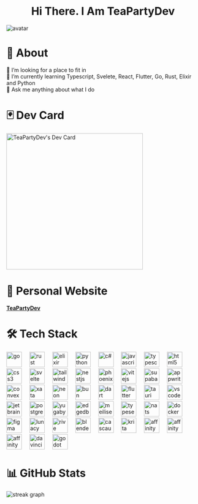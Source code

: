 <h1 align="center">
  Hi There. I Am TeaPartyDev
</h1>

<div align="canter">
  <img src="https://github.com/user-attachments/assets/655b8b3b-373f-4f8b-9141-edb592e8fe45" alt="avatar"/>
</div>

# 💫 About
🤝 I’m looking for a place to fit in<br>
🌱 I’m currently learning Typescript, Svelete, React, Flutter, Go, Rust, Elixir and Python<br>
💬 Ask me anything about what I do<br>

# 🃏 Dev Card
<a href="https://app.daily.dev/teapartydev"><img src="https://api.daily.dev/devcards/v2/92Tc0MIH5UarnguOUFTDJ.png?type=default&r=tcv" width="356" alt="TeaPartyDev's Dev Card"/></a>

# 🧠 Personal Website
[**TeaPartyDev**](https://teapartydev.github.io/teapartydev-blog/)

# 🛠️ Tech Stack

<div align="left">
  <img src="https://cdn.jsdelivr.net/gh/devicons/devicon@latest/icons/go/go-original.svg" height="40" alt="go"  />
  <img width="12" />

  <img src="https://cdn.jsdelivr.net/gh/devicons/devicon@latest/icons/rust/rust-original.svg" height="40" alt="rust"  />
  <img width="12" />

  <img src="https://cdn.jsdelivr.net/gh/devicons/devicon@latest/icons/elixir/elixir-original.svg" height="40" alt="elixir"  />
  <img width="12" />
  
  <img src="https://cdn.jsdelivr.net/gh/devicons/devicon@latest/icons/python/python-original.svg" height="40" alt="python"  />
  <img width="12" />
  
  <img src="https://cdn.jsdelivr.net/gh/devicons/devicon@latest/icons/csharp/csharp-original.svg" height="40" alt="c#"  />
  <img width="12" />
  
  <img src="https://cdn.jsdelivr.net/gh/devicons/devicon@latest/icons/javascript/javascript-original.svg" height="40" alt="javascript"  />
  <img width="12" />
  
  <img src="https://cdn.jsdelivr.net/gh/devicons/devicon@latest/icons/typescript/typescript-original.svg" height="40" alt="typescript"  />
  <img width="12" />
  
  <img src="https://cdn.jsdelivr.net/gh/devicons/devicon@latest/icons/html5/html5-original.svg" height="40" alt="html5"  />
  <img width="12" />
  
  <img src="https://cdn.jsdelivr.net/gh/devicons/devicon@latest/icons/css3/css3-original.svg" height="40" alt="css3"  />
  <img width="12" />

  <img src="https://cdn.jsdelivr.net/gh/devicons/devicon@latest/icons/svelte/svelte-original.svg" height="40" alt="svelte"  />
  <img width="12" />

  <img src="https://cdn.jsdelivr.net/gh/devicons/devicon@latest/icons/tailwindcss/tailwindcss-original.svg" height="40" alt="tailwindcss"  />
  <img width="12" />

  <img src="https://cdn.jsdelivr.net/gh/devicons/devicon@latest/icons/nestjs/nestjs-original.svg" height="40" alt="nestjs"  />
  <img width="12" />

  <img src="https://cdn.jsdelivr.net/gh/devicons/devicon@latest/icons/phoenix/phoenix-original.svg" height="40" alt="phoenix"  />
  <img width="12" />

  <img src="https://cdn.jsdelivr.net/gh/devicons/devicon@latest/icons/vitejs/vitejs-original.svg" height="40" alt="vitejs"  />
  <img width="12" />

  <img src="https://cdn.jsdelivr.net/gh/devicons/devicon@latest/icons/supabase/supabase-original.svg" height="40" alt="supabase"  />
  <img width="12" />

  <img src="https://cdn.jsdelivr.net/gh/devicons/devicon@latest/icons/appwrite/appwrite-original.svg" height="40" alt="appwrite"  />
  <img width="12" />

  <img src="https://github.com/user-attachments/assets/47c8fa0e-4586-4bfd-9766-730e8f5fb6bf" height="40" alt="convex"  />
  <img width="12" />

  <img src="https://github.com/user-attachments/assets/cb152919-2759-4463-8449-13d675fca37b" height="40" alt="xata"  />
  <img width="12" />

  <img src="https://github.com/user-attachments/assets/a0da7365-d186-41ca-919e-b34d4fb25625" height="40" alt="neon"  />
  <img width="12" />
  
  <img src="https://cdn.jsdelivr.net/gh/devicons/devicon@latest/icons/bun/bun-original.svg" height="40" alt="bun"  />
  <img width="12" />

  <img src="https://cdn.jsdelivr.net/gh/devicons/devicon@latest/icons/dart/dart-original.svg" height="40" alt="dart"  />
  <img width="12" />
  
  <img src="https://cdn.jsdelivr.net/gh/devicons/devicon@latest/icons/flutter/flutter-original.svg" height="40" alt="flutter"  />
  <img width="12" />

  <img src="https://cdn.jsdelivr.net/gh/devicons/devicon@latest/icons/tauri/tauri-original.svg" height="40" alt="tauri"  />
  <img width="12" />
  
  <img src="https://cdn.jsdelivr.net/gh/devicons/devicon@latest/icons/vscode/vscode-original.svg" height="40" alt="vscode"  />
  <img width="12" />

  <img src="https://cdn.jsdelivr.net/gh/devicons/devicon@latest/icons/jetbrains/jetbrains-original.svg" height="40" alt="jetbrains"  />
  <img width="12" />
  
  <img src="https://cdn.jsdelivr.net/gh/devicons/devicon@latest/icons/postgresql/postgresql-original.svg" height="40" alt="postgresql"  />
  <img width="12" />

  <img src="https://cdn.jsdelivr.net/gh/devicons/devicon@latest/icons/yugabytedb/yugabytedb-original.svg" height="40" alt="yugabytedb"  />
  <img width="12" />

  <img src="https://github.com/user-attachments/assets/6213ad9e-0a00-4f15-b6a9-0d29dcea51d2" height="40" alt="edgedb"  />
  <img width="12" />

  <img src="https://github.com/user-attachments/assets/12c1e866-0958-4752-a824-3a65f854f12d" height="40" alt="meilisearch"  />
  <img width="12" />

  <img src="https://github.com/user-attachments/assets/49474ec0-fa19-4ae3-8f27-9847a1ed08bd" height="40" alt="typesense"  />
  <img width="12" />
  
  <img src="https://github.com/user-attachments/assets/c9e1448e-433c-497f-beab-ab4ce435cf46" height="40" alt="nats"  />
  <img width="12" />

  <img src="https://cdn.jsdelivr.net/gh/devicons/devicon@latest/icons/docker/docker-original.svg" height="40" alt="docker"  />
  <img width="12" />

  <img src="https://cdn.jsdelivr.net/gh/devicons/devicon@latest/icons/figma/figma-original.svg" height="40" alt="figma"  />
  <img width="12" />

  <img src="https://github.com/user-attachments/assets/5ed068f9-4cde-4f98-9dd5-7d9750e92eda" height="40" alt="lunacy"  />
  <img width="12" />

  <img src="https://github.com/user-attachments/assets/6c5dee8e-c668-459d-920d-f7cd945e2e39" height="40" alt="rive"  />
  <img width="12" />

  <img src="https://cdn.jsdelivr.net/gh/devicons/devicon@latest/icons/blender/blender-original.svg" height="40" alt="blender"  />
  <img width="12" />

  <img src="https://github.com/user-attachments/assets/43cca564-ea61-4ff1-b6d0-3cfe3bc48337" height="40" alt="cascaudeur"  />
  <img width="12" />

  <img src="https://github.com/user-attachments/assets/7a421d0f-b108-46b4-ae21-db64d4c42e01" height="40" alt="krita"  />
  <img width="12" />

  <img src="https://github.com/user-attachments/assets/2cd354a8-e76d-4553-a9d3-6dd6febc88b5" height="40" alt="affinity photo"  />
  <img width="12" />
  
  <img src="https://github.com/user-attachments/assets/40e0716b-3aed-4506-91b9-2c36a380eb38" height="40" alt="affinity designer"  />
  <img width="12" />

  <img src="https://github.com/user-attachments/assets/f326540f-c0cb-4466-adbe-0e543ea63e33" height="40" alt="affinity publisher"  />
  <img width="12" />


  <img src="https://github.com/user-attachments/assets/cda33553-a6d1-40f2-b29b-0c74a48ae299" height="40" alt="davinci resolve"  />
  <img width="12" />

  <img src="https://cdn.jsdelivr.net/gh/devicons/devicon@latest/icons/godot/godot-original.svg" height="40" alt="godot"  />
  <img width="12" />
</div>

# 📊 GitHub Stats
<img src="https://streak-stats.demolab.com?user=teapartydev&locale=en&mode=daily&theme=tokyonight&hide_border=true&border_radius=20" alt="streak graph"  />

